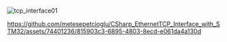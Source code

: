 ![tcp_interface01](https://github.com/metesepetcioglu/CSharp_EthernetTCP_Interface_with_STM32/assets/74401236/6240213d-e2b1-4d7b-8aeb-c8e817ff920f)




https://github.com/metesepetcioglu/CSharp_EthernetTCP_Interface_with_STM32/assets/74401236/815903c3-6895-4803-8ecd-e061da4a130d

